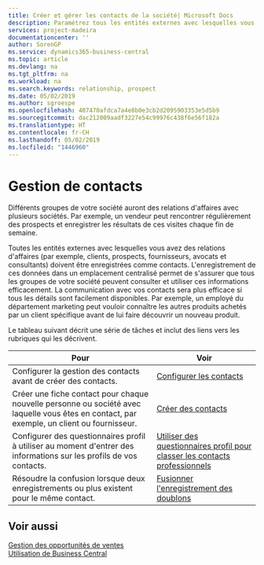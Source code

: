 ```yaml
---
title: Créer et gérer les contacts de la société| Microsoft Docs
description: Paramétrez tous les entités externes avec lesquelles vous avez une relation d'affaires (par exemple les prospects, les clients, les fournisseurs, et les consultants) comme contacts.
services: project-madeira
documentationcenter: ''
author: SorenGP
ms.service: dynamics365-business-central
ms.topic: article
ms.devlang: na
ms.tgt_pltfrm: na
ms.workload: na
ms.search.keywords: relationship, prospect
ms.date: 05/02/2019
ms.author: sgroespe
ms.openlocfilehash: 407470afdca7a4e8b0e3cb2d2095903353e5d5b9
ms.sourcegitcommit: dac212009aadf3227e54c99976c438f6e56f182a
ms.translationtype: HT
ms.contentlocale: fr-CH
ms.lasthandoff: 05/02/2019
ms.locfileid: "1446960"
---
```

# <a name="managing-contacts"></a>Gestion de contacts
Différents groupes de votre société auront des relations d'affaires avec plusieurs sociétés. Par exemple, un vendeur peut rencontrer régulièrement des prospects et enregistrer les résultats de ces visites chaque fin de semaine.

Toutes les entités externes avec lesquelles vous avez des relations d'affaires (par exemple, clients, prospects, fournisseurs, avocats et consultants) doivent être enregistrées comme contacts. L'enregistrement de ces données dans un emplacement centralisé permet de s'assurer que tous les groupes de votre société peuvent consulter et utiliser ces informations efficacement. La communication avec vos contacts sera plus efficace si tous les détails sont facilement disponibles. Par exemple, un employé du département marketing peut vouloir connaître les autres produits achetés par un client spécifique avant de lui faire découvrir un nouveau produit.

Le tableau suivant décrit une série de tâches et inclut des liens vers les rubriques qui les décrivent.

| Pour | Voir |
| --- | --- |
| Configurer la gestion des contacts avant de créer des contacts. |[Configurer les contacts](marketing-setup-contacts.md) |
| Créer une fiche contact pour chaque nouvelle personne ou société avec laquelle vous êtes en contact, par exemple, un client ou fournisseur. |[Créer des contacts](marketing-create-contact-companies.md) |
|Configurer des questionnaires profil à utiliser au moment d'entrer des informations sur les profils de vos contacts.|[Utiliser des questionnaires profil pour classer les contacts professionnels](marketing-create-contact-profile-questionnaire.md)|
|Résoudre la confusion lorsque deux enregistrements ou plus existent pour le même contact.|[Fusionner l'enregistrement des doublons](sales-how-merge-duplicate-records.md)|

## <a name="see-also"></a>Voir aussi
[Gestion des opportunités de ventes](marketing-manage-sales-opportunities.md)  
[Utilisation de Business Central](ui-work-product.md)  
